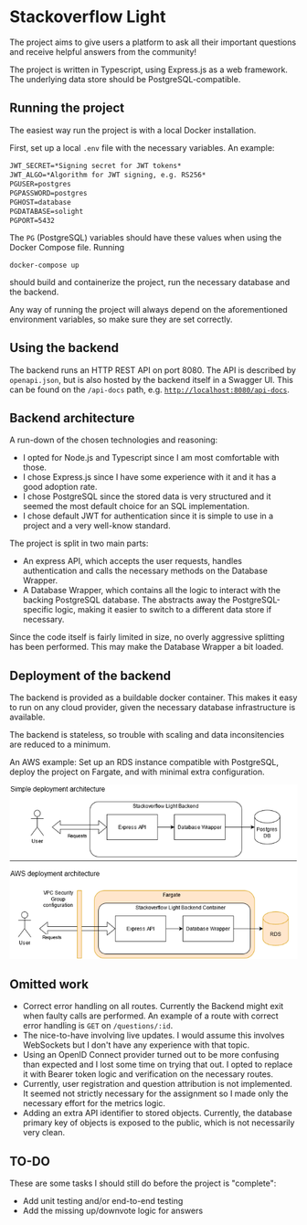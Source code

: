 # Stackoverflow Light

The project aims to give users a platform to ask all their important questions and receive helpful answers from the community!

The project is written in Typescript, using Express.js as a web framework. The underlying data store should be PostgreSQL-compatible.

## Running the project

The easiest way run the project is with a local Docker installation.

First, set up a local `.env` file with the necessary variables. An example:

```
JWT_SECRET=*Signing secret for JWT tokens*
JWT_ALGO=*Algorithm for JWT signing, e.g. RS256*
PGUSER=postgres
PGPASSWORD=postgres
PGHOST=database
PGDATABASE=solight
PGPORT=5432
```

The `PG` (PostgreSQL) variables should have these values when using the Docker Compose file. Running

```
docker-compose up
```

should build and containerize the project, run the necessary database and the backend.

Any way of running the project will always depend on the aforementioned environment variables, so make sure they are set correctly.

## Using the backend

The backend runs an HTTP REST API on port 8080. The API is described by `openapi.json`, but is also hosted by the backend itself in a Swagger UI. This can be found on the `/api-docs` path, e.g. [`http://localhost:8080/api-docs`](http://localhost:8080/api-docs).

## Backend architecture

A run-down of the chosen technologies and reasoning:

-   I opted for Node.js and Typescript since I am most comfortable with those.
-   I chose Express.js since I have some experience with it and it has a good adoption rate.
-   I chose PostgreSQL since the stored data is very structured and it seemed the most default choice for an SQL implementation.
-   I chose default JWT for authentication since it is simple to use in a project and a very well-know standard.

The project is split in two main parts:

-   An express API, which accepts the user requests, handles authentication and calls the necessary methods on the Database Wrapper.
-   A Database Wrapper, which contains all the logic to interact with the backing PostgreSQL database. The abstracts away the PostgreSQL-specific logic, making it easier to switch to a different data store if necessary.

Since the code itself is fairly limited in size, no overly aggressive splitting has been performed. This may make the Database Wrapper a bit loaded.

## Deployment of the backend

The backend is provided as a buildable docker container. This makes it easy to run on any cloud provider, given the necessary database infrastructure is available.

The backend is stateless, so trouble with scaling and data inconsitencies are reduced to a minimum.

An AWS example: Set up an RDS instance compatible with PostgreSQL, deploy the project on Fargate, and with minimal extra configuration.

![Image of Yaktocat](./resources/SOLight-architecture.png)

## Omitted work

-   Correct error handling on all routes. Currently the Backend might exit when faulty calls are performed. An example of a route with correct error handling is `GET` on `/questions/:id`.
-   The nice-to-have involving live updates. I would assume this involves WebSockets but I don't have any experience with that topic.
-   Using an OpenID Connect provider turned out to be more confusing than expected and I lost some time on trying that out. I opted to replace it with Bearer token logic and verification on the necessary routes.
-   Currently, user registration and question attribution is not implemented. It seemed not strictly necessary for the assignment so I made only the necessary effort for the metrics logic.
-   Adding an extra API identifier to stored objects. Currently, the database primary key of objects is exposed to the public, which is not necessarily very clean.

## TO-DO

These are some tasks I should still do before the project is "complete":

-   Add unit testing and/or end-to-end testing
-   Add the missing up/downvote logic for answers
